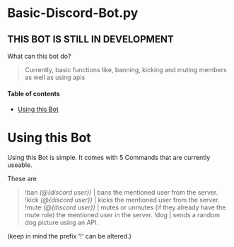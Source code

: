 # Basic-Discord-Bot.py


## THIS BOT IS STILL IN DEVELOPMENT


What can this bot do?
>Currently, basic functions like, banning, kicking and muting members as well as using apis

#### Table of contents
- [Using this Bot](#Using-this-Bot)



# Using this Bot
Using this Bot is simple. It comes with 5 Commands that are currently useable.

These are
>!ban *(@{discord user})*  | bans the mentioned user from the server.
>!kick *(@{discord user})* | kicks the mentioned user from the server.
>!mute *(@{discord user})* | mutes or unmutes (if they already have the mute role) the mentioned user in the server.
>!dog                      | sends a random dog picture using an API.

(keep in mind the prefix '!' can be altered.)




